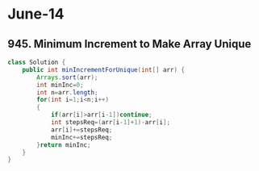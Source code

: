 # June-14
## 945. Minimum Increment to Make Array Unique
```java
class Solution {
    public int minIncrementForUnique(int[] arr) {
        Arrays.sort(arr);
        int minInc=0;
        int n=arr.length;
        for(int i=1;i<n;i++)
        {
            if(arr[i]>arr[i-1])continue;
            int stepsReq=(arr[i-1]+1)-arr[i];
            arr[i]+=stepsReq;
            minInc+=stepsReq;
        }return minInc;
    }
}

